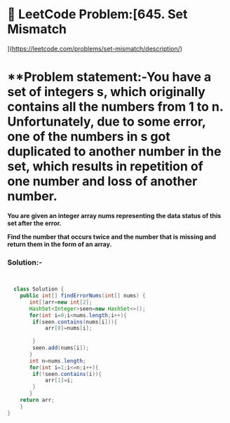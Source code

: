 # 📌 LeetCode Problem:[645. Set Mismatch
](https://leetcode.com/problems/set-mismatch/description/)

# **Problem statement:-You have a set of integers s, which originally contains all the numbers from 1 to n. Unfortunately, due to some error, one of the numbers in s got duplicated to another number in the set, which results in repetition of one number and loss of another number.

**You are given an integer array nums representing the data status of this set after the error.**

**Find the number that occurs twice and the number that is missing and return them in the form of an array.**

### Solution:-

``` java


  class Solution {
    public int[] findErrorNums(int[] nums) {
       int[]arr=new int[2];
       HashSet<Integer>seen=new HashSet<>();
       for(int i=0;i<nums.length;i++){
        if(seen.contains(nums[i])){
            arr[0]=nums[i];
            
        }
        seen.add(nums[i]);
       }
       int n=nums.length;
       for(int i=1;i<=n;i++){
        if(!seen.contains(i)){
            arr[1]=i;
        }
       }
    return arr;
    }
}
